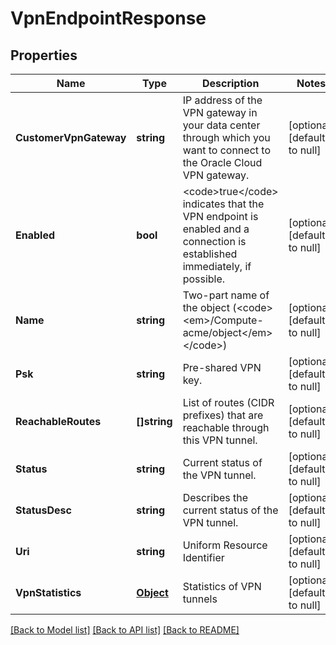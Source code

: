 # VpnEndpointResponse

## Properties
Name | Type | Description | Notes
------------ | ------------- | ------------- | -------------
**CustomerVpnGateway** | **string** | IP address of the VPN gateway in your data center through which you want to connect to the Oracle Cloud VPN gateway. | [optional] [default to null]
**Enabled** | **bool** | &lt;code&gt;true&lt;/code&gt; indicates that the VPN endpoint is enabled and a connection is established immediately, if possible. | [optional] [default to null]
**Name** | **string** | Two-part name of the object (&lt;code&gt;&lt;em&gt;/Compute-acme/object&lt;/em&gt;&lt;/code&gt;) | [optional] [default to null]
**Psk** | **string** | Pre-shared VPN key. | [optional] [default to null]
**ReachableRoutes** | **[]string** | List of routes (CIDR prefixes) that are reachable through this VPN tunnel. | [optional] [default to null]
**Status** | **string** | Current status of the VPN tunnel. | [optional] [default to null]
**StatusDesc** | **string** | Describes the current status of the VPN tunnel. | [optional] [default to null]
**Uri** | **string** | Uniform Resource Identifier | [optional] [default to null]
**VpnStatistics** | [**Object**](object.md) | Statistics of VPN tunnels | [optional] [default to null]

[[Back to Model list]](../README.md#documentation-for-models) [[Back to API list]](../README.md#documentation-for-api-endpoints) [[Back to README]](../README.md)


